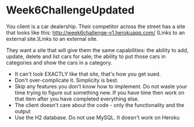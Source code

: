 # Week6ChallengeUpdated

You client is a car dealership. Their competitor across the street has a site that looks like this: http://week6challenge-v1.herokuapp.com/ (Links to an external site.)Links to an external site.

They want a site that will give them the same capabilities: the ability to add, update, delete and list cars for sale; the ability to put those cars in categories and show the cars in a category.

- It can't look EXACTLY like that site, that's how you get sued.
- Don't over-complicate it. Simplicity is best.
- Skip any features you don't know how to implement. Do not waste your time trying to figure out something new. If you have time then work on that item after you have completed everything else.
- The client doesn't care about the code - only the functionality and the output
- Use the H2 database. Do not use MySQL. It doesn't work on Heroku
